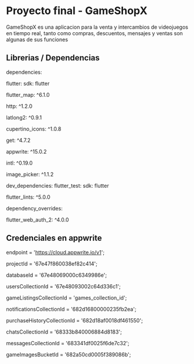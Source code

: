 # Proyecto final - GameShopX

GameShopX es una aplicacion para la venta y intercambios de videojuegos en tiempo real, tanto como compras, descuentos, mensajes y ventas son algunas de sus funciones

## Librerias / Dependencias

dependencies:

  flutter:
    sdk: flutter
    
  flutter_map: ^6.1.0
  
  http: ^1.2.0
  
  latlong2: ^0.9.1
  
  cupertino_icons: ^1.0.8
  
  get: ^4.7.2
  
  appwrite: ^15.0.2
  
  intl: ^0.19.0
  
  image_picker: ^1.1.2
  

dev_dependencies:
  flutter_test:
    sdk: flutter
    
  flutter_lints: ^5.0.0

dependency_overrides:

  flutter_web_auth_2: ^4.0.0

## Credenciales en appwrite

endpoint = 'https://cloud.appwrite.io/v1';

projectId = '67e47f860038ef82c414';

databaseId = '67e48069000c6349986e'; 

usersCollectionId = '67e48093002c64d336c1'; 

gameListingsCollectionId = 'games_collection_id'; 

notificationsCollectionId = '682d16800000235fb2ea'; 

purchaseHistoryCollectionId = '682d18af0018df461550'; 

chatsCollectionId = '68333b840006884d8183';       

messagesCollectionId = '683341df0025f6de7c32';  

gameImagesBucketId = '682a50cd0005f389086b';
